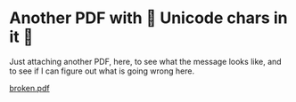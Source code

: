 # Another PDF with 🎉 Unicode chars in it 🍿

Just attaching another PDF, here, to see what the message looks like,
and to see if I can figure out what is going wrong here.


[broken.pdf](unnamed_4737819096da4dacb2ff5d2a386ecbe0.pdf)